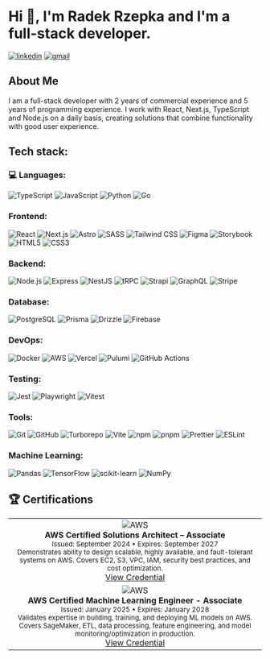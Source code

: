 # Hi 👋, I'm Radek Rzepka and I'm a full-stack developer.

[![linkedin](https://img.shields.io/badge/Linkedin-0A66C2?logo=linkedin&logoColor=white&style=for-the-badge)](https://www.linkedin.com/in/rados%C5%82aw-rzepka-a87157248/) [![gmail](https://img.shields.io/badge/Gmail-EA4335?logo=gmail&logoColor=white&style=for-the-badge)](mailto:radoslawrzepka02@gmail.com)

## About Me

I am a full-stack developer with 2 years of commercial experience and 5 years of programming experience. I work with React, Next.js, TypeScript and Node.js on a daily basis, creating solutions that combine functionality with good user experience.

## Tech stack:

### 💻 Languages:

![TypeScript](https://img.shields.io/badge/TypeScript-3178C6?logo=typescript&logoColor=white&style=for-the-badge)
![JavaScript](https://img.shields.io/badge/JavaScript-F7DF1E?logo=javascript&logoColor=black&style=for-the-badge)
![Python](https://img.shields.io/badge/Python-3776AB?logo=python&logoColor=white&style=for-the-badge)
![Go](https://img.shields.io/badge/Go-00ADD8?logo=go&logoColor=white&style=for-the-badge)

### Frontend:

![React](https://img.shields.io/badge/React-61DAFB?logo=react&logoColor=black&style=for-the-badge)
![Next.js](https://img.shields.io/badge/Next.js-black?logo=next.js&logoColor=white&style=for-the-badge)
![Astro](https://img.shields.io/badge/Astro-FF5D01?logo=astro&logoColor=white&style=for-the-badge)
![SASS](https://img.shields.io/badge/SASS-CC6699?logo=sass&logoColor=white&style=for-the-badge)
![Tailwind CSS](https://img.shields.io/badge/Tailwind_CSS-06B6D4?style=for-the-badge&logo=tailwind-css&logoColor=white)
![Figma](https://img.shields.io/badge/Figma-F24E1E?logo=figma&logoColor=white&style=for-the-badge)
![Storybook](https://img.shields.io/badge/Storybook-FF4785?logo=storybook&logoColor=white&style=for-the-badge)
![HTML5](https://img.shields.io/badge/HTML5-E34F26?logo=html5&logoColor=white&style=for-the-badge)
![CSS3](https://img.shields.io/badge/CSS3-1572B6?logo=css3&logoColor=white&style=for-the-badge)

### Backend:

![Node.js](https://img.shields.io/badge/Node.js-339933?logo=node.js&logoColor=white&style=for-the-badge)
![Express](https://img.shields.io/badge/Express.js-%23404d59.svg?logo=express&logoColor=%2361DAFB&style=for-the-badge)
![NestJS](https://img.shields.io/badge/NestJS-E0234E?logo=nestjs&logoColor=white&style=for-the-badge)
![tRPC](https://img.shields.io/badge/tRPC-2596BE?logo=trpc&logoColor=white&style=for-the-badge)
![Strapi](https://img.shields.io/badge/Strapi-2F2E8B?logo=strapi&logoColor=white&style=for-the-badge)
![GraphQL](https://img.shields.io/badge/GraphQL-E10098?logo=graphql&logoColor=white&style=for-the-badge)
![Stripe](https://img.shields.io/badge/Stripe-008CDD?logo=stripe&logoColor=white&style=for-the-badge)

### Database:

![PostgreSQL](https://img.shields.io/badge/PostgreSQL-4169E1?logo=postgresql&logoColor=white&style=for-the-badge)
![Prisma](https://img.shields.io/badge/Prisma-2D3748?logo=prisma&logoColor=white&style=for-the-badge)
![Drizzle](https://img.shields.io/badge/Drizzle-C5F74F?logo=drizzle&logoColor=black&style=for-the-badge)
![Firebase](https://img.shields.io/badge/Firebase-FFCA28?logo=firebase&logoColor=black&style=for-the-badge)

### DevOps:

![Docker](https://img.shields.io/badge/Docker-2496ED?logo=docker&logoColor=white&style=for-the-badge)
![AWS](https://img.shields.io/badge/AWS-FF9900?logo=amazonaws&logoColor=white&style=for-the-badge)
![Vercel](https://img.shields.io/badge/Vercel-000000?logo=vercel&logoColor=white&style=for-the-badge)
![Pulumi](https://img.shields.io/badge/Pulumi-8A3391?logo=pulumi&logoColor=white&style=for-the-badge)
![GitHub Actions](https://img.shields.io/badge/GitHub_Actions-2088FF?logo=githubactions&logoColor=white&style=for-the-badge)

### Testing:

![Jest](https://img.shields.io/badge/Jest-C21325?logo=jest&logoColor=white&style=for-the-badge)
![Playwright](https://img.shields.io/badge/Playwright-E33332?logo=playwright&logoColor=white&style=for-the-badge)
![Vitest](https://img.shields.io/badge/Vitest-729B1B?logo=vitest&logoColor=white&style=for-the-badge)

### Tools:

![Git](https://img.shields.io/badge/Git-F05032?logo=git&logoColor=white&style=for-the-badge)
![GitHub](https://img.shields.io/badge/GitHub-181717?logo=github&logoColor=white&style=for-the-badge)
![Turborepo](https://img.shields.io/badge/Turborepo-EF4444?logo=turborepo&logoColor=white&style=for-the-badge)
![Vite](https://img.shields.io/badge/Vite-646CFF?logo=vite&logoColor=white&style=for-the-badge)
![npm](https://img.shields.io/badge/npm-CB3837?logo=npm&logoColor=white&style=for-the-badge)
![pnpm](https://img.shields.io/badge/pnpm-F69220?logo=pnpm&logoColor=white&style=for-the-badge)
![Prettier](https://img.shields.io/badge/Prettier-F7B93E?logo=prettier&logoColor=black&style=for-the-badge)
![ESLint](https://img.shields.io/badge/ESLint-4B32C3?logo=eslint&logoColor=white&style=for-the-badge)

### Machine Learning:

![Pandas](https://img.shields.io/badge/Pandas-150458?logo=pandas&logoColor=white&style=for-the-badge)
![TensorFlow](https://img.shields.io/badge/TensorFlow-FF6F00?logo=tensorflow&logoColor=white&style=for-the-badge)
![scikit-learn](https://img.shields.io/badge/scikit--learn-F7931E?logo=scikit-learn&logoColor=white&style=for-the-badge)
![NumPy](https://img.shields.io/badge/NumPy-013243?logo=numpy&logoColor=white&style=for-the-badge)

## 🏆 Certifications

<table>
  <tr>
    <td align="center">
      <img src="https://img.shields.io/badge/AWS-FF9900?style=for-the-badge&logo=amazonaws&logoColor=white" alt="AWS" /><br />
      <strong>AWS Certified Solutions Architect – Associate</strong><br />
      <small>Issued: September 2024 • Expires: September 2027</small><br />
      <small>Demonstrates ability to design scalable, highly available, and fault-tolerant systems on AWS. Covers EC2, S3, VPC, IAM, security best practices, and cost optimization.</small><br />
      <a href="https://www.credly.com/badges/526f7af0-eb95-47cf-b23b-7411436785d6">View Credential</a>
    </td>
  </tr>
  <tr>
    <td align="center">
      <img src="https://img.shields.io/badge/AWS-FF9900?style=for-the-badge&logo=amazonaws&logoColor=white" alt="AWS" /><br />
      <strong>AWS Certified Machine Learning Engineer - Associate</strong><br />
      <small>Issued: January 2025 • Expires: January 2028</small><br />
      <small>Validates expertise in building, training, and deploying ML models on AWS. Covers SageMaker, ETL, data processing, feature engineering, and model monitoring/optimization in production.</small><br />
      <a href="https://www.credly.com/badges/fc2a3844-ab21-4bb7-a83a-b678001c1d4b/linked_in_profile">View Credential</a>
    </td>
  </tr>
</table>
